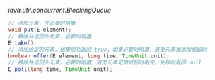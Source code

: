 *java.util.concurrent.BlockingQueue<E>*

```java
// 添加元素，在必要时阻塞
void put(E element);
// 移除并返回头元素，必要时阻塞
E take();
// 添加给定的元素，如果成功返回 true，如果必要时阻塞，直至元素被添加或超时
boolean offer(E element, long time, TimeUnit unit);
// 移除并返回头元素，必要时阻塞，直至元素可用或超时用完。失败时返回 null
E poll(long time, TimeUnit unit);
```